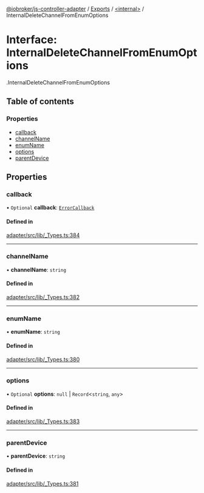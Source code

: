 [@iobroker/js-controller-adapter](../README.md) / [Exports](../modules.md) / [<internal\>](../modules/internal_.md) / InternalDeleteChannelFromEnumOptions

# Interface: InternalDeleteChannelFromEnumOptions

[<internal>](../modules/internal_.md).InternalDeleteChannelFromEnumOptions

## Table of contents

### Properties

- [callback](internal_.InternalDeleteChannelFromEnumOptions.md#callback)
- [channelName](internal_.InternalDeleteChannelFromEnumOptions.md#channelname)
- [enumName](internal_.InternalDeleteChannelFromEnumOptions.md#enumname)
- [options](internal_.InternalDeleteChannelFromEnumOptions.md#options)
- [parentDevice](internal_.InternalDeleteChannelFromEnumOptions.md#parentdevice)

## Properties

### callback

• `Optional` **callback**: [`ErrorCallback`](../modules/internal_.md#errorcallback)

#### Defined in

[adapter/src/lib/_Types.ts:384](https://github.com/ioBroker/ioBroker.js-controller/blob/464b0fd6/packages/adapter/src/lib/_Types.ts#L384)

___

### channelName

• **channelName**: `string`

#### Defined in

[adapter/src/lib/_Types.ts:382](https://github.com/ioBroker/ioBroker.js-controller/blob/464b0fd6/packages/adapter/src/lib/_Types.ts#L382)

___

### enumName

• **enumName**: `string`

#### Defined in

[adapter/src/lib/_Types.ts:380](https://github.com/ioBroker/ioBroker.js-controller/blob/464b0fd6/packages/adapter/src/lib/_Types.ts#L380)

___

### options

• `Optional` **options**: ``null`` \| `Record`<`string`, `any`\>

#### Defined in

[adapter/src/lib/_Types.ts:383](https://github.com/ioBroker/ioBroker.js-controller/blob/464b0fd6/packages/adapter/src/lib/_Types.ts#L383)

___

### parentDevice

• **parentDevice**: `string`

#### Defined in

[adapter/src/lib/_Types.ts:381](https://github.com/ioBroker/ioBroker.js-controller/blob/464b0fd6/packages/adapter/src/lib/_Types.ts#L381)
